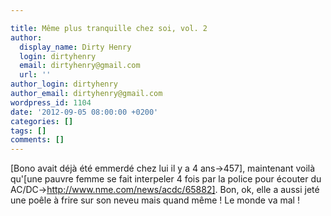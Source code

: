 ```yaml
---

title: Même plus tranquille chez soi, vol. 2
author:
  display_name: Dirty Henry
  login: dirtyhenry
  email: dirtyhenry@gmail.com
  url: ''
author_login: dirtyhenry
author_email: dirtyhenry@gmail.com
wordpress_id: 1104
date: '2012-09-05 08:00:00 +0200'
categories: []
tags: []
comments: []
---
```

[Bono avait déjà été emmerdé chez lui il y a 4 ans->457], maintenant voilà qu'[une pauvre femme se fait interpeler 4 fois par la police pour écouter du AC/DC->http://www.nme.com/news/acdc/65882]. Bon, ok, elle a aussi jeté une poêle à frire sur son neveu mais quand même ! Le monde va mal ! 

